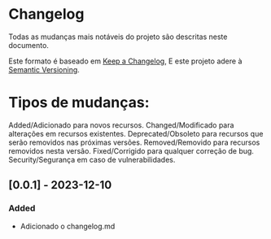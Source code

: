# Changelog

Todas as mudanças mais notáveis do projeto são descritas neste documento.

Este formato é baseado em [Keep a Changelog](https://keepachangelog.com/en/1.0.0/),
E este projeto adere à [Semantic Versioning](https://semver.org/spec/v2.0.0.html).



# Tipos de mudanças:

Added/Adicionado para novos recursos.
Changed/Modificado para alterações em recursos existentes.
Deprecated/Obsoleto para recursos que serão removidos nas próximas versões.
Removed/Removido para recursos removidos nesta versão.
Fixed/Corrigido para qualquer correção de bug.
Security/Segurança em caso de vulnerabilidades.



## [0.0.1] - 2023-12-10
### Added
- Adicionado o changelog.md